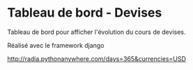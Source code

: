 # Tableau de bord - Devises
Tableau de bord pour afficher l'évolution du cours de devises.

Réalisé avec le framework django 

http://radia.pythonanywhere.com/days=365&currencies=USD
